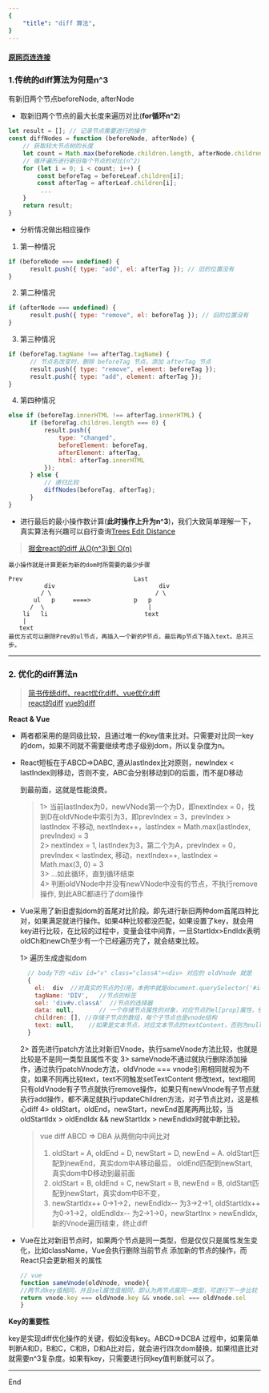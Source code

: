 ```yaml
---
{
    "title": "diff 算法",
}
---
```

#### [原网页连连接](https://www.jianshu.com/p/398e63dc1969)
### 1.传统的diff算法为何是n^3
有新旧两个节点beforeNode, afterNode
+ 取新旧两个节点的最大长度来遍历对比(**for循环n^2**)
```javascript
let result = []; // 记录节点需要进行的操作
const diffNodes = function (beforeNode, afterNode) {
    // 获取较大节点树的长度
    let count = Math.max(beforeNode.children.length, afterNode.children.length);
    // 循环遍历进行新旧每个节点的对比(n^2)
    for (let i = 0; i < count; i++) {
        const beforeTag = beforeLeaf.children[i];
        const afterTag = afterLeaf.children[i];
         ...
    }
    return result;
}
```
- 分析情况做出相应操作
1. 第一种情况
```javascript
if (beforeNode === undefined) {
      result.push({ type: "add", el: afterTag }); // 旧的位置没有
}
```
2. 第二种情况
```javascript
if (afterNode === undefined) {
      result.push({ type: "remove", el: beforeTag }); // 旧的位置没有
}
```
3. 第三种情况
```javascript
if (beforeTag.tagName !== afterTag.tagName) {
      // 节点名改变时，删除 beforeTag 节点，添加 afterTag 节点
      result.push({ type: "remove", element: beforeTag });
      result.push({ type: "add", element: afterTag });
}
```
4. 第四种情况
```javascript
else if (beforeTag.innerHTML !== afterTag.innerHTML) {
      if (beforeTag.children.length === 0) {
          result.push({
              type: "changed",
              beforeElement: beforeTag,
              afterElement: afterTag,
              html: afterTag.innerHTML
          });
      } else {
          // 递归比较
          diffNodes(beforeTag, afterTag);
      }
}
```
+ 进行最后的最小操作数计算(**此时操作上升为n^3**)，我们大致简单理解一下，真实算法有兴趣可以自行查询[Trees Edit Distance](http://vldb.org/pvldb/vol5/p334_mateuszpawlik_vldb2012.pdf)
>[掘金react的diff 从O(n^3)到 O(n) ](https://www.zhihu.com/question/66851503/answer/246766239)

    最小操作就是计算更新为新的dom时所需要的最少步骤
```
Prev                               Last
          div                             div 
         / \                             / \ 
       ul   p     ====>            p   p
      /  \                             |    
    li   li                           text 
    |
   text
最优方式可以删除Prev的ul节点，再插入一个新的P节点，最后再p节点下插入text。总共三步。
```  
---

### 2. 优化的diff算法n
>[简书传统diff、react优化diff、vue优化diff](https://www.jianshu.com/p/398e63dc1969)  
>[react的diff](https://blog.csdn.net/sexy_squirrel/article/details/79801940)
>[vue的diff](https://www.cnblogs.com/wind-lanyan/p/9061684.html)

**React & Vue**

+ 两者都采用的是同级比较，且通过唯一的key值来比对。只需要对比同一key的dom，如果不同就不需要继续考虑子级别dom，所以复杂度为n。
- React短板在于ABCD=>DABC, 遵从lastIndex比对原则，newIndex < lastIndex则移动，否则不变，ABC会分别移动到D的后面，而不是D移动 
 
  到最前面，这就是性能浪费。

   > 1> 当前lastIndex为0，newVNode第一个为D，即nextIndex = 0，找到D在oldVNode中索引为3，即prevIndex = 3，prevIndex > lastIndex 不移动, nextIndex++，lastIndex = Math.max(lastIndex, prevIndex) = 3  
   2> nextIndex = 1, lastIndex为3，第二个为A，prevIndex = 0，prevIndex < lastIndex, 移动，nextIndex++, lastIndex = Math.max(3, 0) = 3  
   3> ...如此循环，直到循环结束  
   4> 判断oldVNode中并没有newVNode中没有的节点，不执行remove操作, 到此ABC都进行了dom操作

+ Vue采用了新旧虚拟dom的首尾对比阶段。即先进行新旧两种dom首尾四种比对，如果满足就进行操作。如果4种比较都没匹配，如果设置了key，就会用key进行比较，在比较的过程中，变量会往中间靠，一旦StartIdx>EndIdx表明oldCh和newCh至少有一个已经遍历完了，就会结束比较。
    
  1> 遍历生成虚拟dom
  ```javascript
    // body下的 <div id="v" class="classA"><div> 对应的 oldVnode 就是
    {
      el:  div  //对真实的节点的引用，本例中就是document.querySelector('#id.classA')
      tagName: 'DIV',   //节点的标签
      sel: 'div#v.classA'  //节点的选择器
      data: null,       // 一个存储节点属性的对象，对应节点的el[prop]属性，例如onclick , style
      children: [], //存储子节点的数组，每个子节点也是vnode结构
      text: null,    //如果是文本节点，对应文本节点的textContent，否则为null
    }
    ```  
  2> 首先进行patch方法比对新旧Vnode，执行sameVnode方法比较，也就是比较是不是同一类型且属性不变
  3> sameVnode不通过就执行删除添加操作，通过执行patchVnode方法，oldVnode === vnode引用相同就视为不变，如果不同再比较text，text不同触发setTextContent 修改text，text相同只有oldVnode有子节点就执行remove操作，如果只有newVnode有子节点就执行add操作，都不满足就执行updateChildren方法，对子节点比对，这是核心diff
  4> oldStart，oldEnd，newStart，newEnd首尾两两比较，当oldStartIdx > oldEndIdx && newStartIdx > newEndIdx时就中断比较。
    
    > vue diff ABCD => DBA 从两侧向中间比对
    > 1.  oldStart = A, oldEnd = D, newStart = D, newEnd = A. oldStart匹配到newEnd，真实dom中A移动最后，
oldEnd匹配到newStart, 真实dom中D移动到最前面
    > 2.  oldStart = B, oldEnd = C, newStart = B, newEnd = B, oldStart匹配到newStart，真实dom中B不变，
    > 3.  newStartIdx++ 0->1->2，newEndIdx-- 为3->2->1, oldStartIdx++ 为0->1->2，oldEndIdx-- 为2->1->0，newStartInx > newEndIdx, 新的Vnode遍历结束，终止diff


    
- Vue在比对新旧节点时，如果两个节点是同一类型，但是仅仅只是属性发生变化，比如className，Vue会执行删除当前节点
添加新的节点的操作，而React只会更新相关的属性
    ```javascript
  // vue
  function sameVnode(oldVnode, vnode){
    //两节点key值相同，并且sel属性值相同，即认为两节点属同一类型，可进行下一步比较
    return vnode.key === oldVnode.key && vnode.sel === oldVnode.sel
  }
    ```

**Key的重要性**  

 key是实现diff优化操作的关键，假如没有key。ABCD=>DCBA 过程中，如果简单判断A和D，B和C，C和B，D和A比对后，就会进行四次dom替换，如果彻底比对就需要n^3复杂度。如果有key，只需要进行同key值判断就可以了。

---
End




